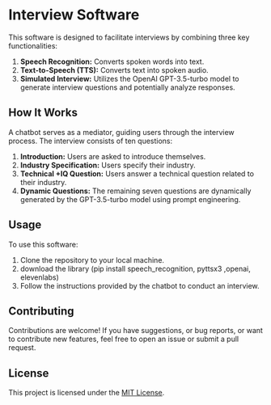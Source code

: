 # Interview Software

This software is designed to facilitate interviews by combining three key functionalities:

1. **Speech Recognition:** Converts spoken words into text.
2. **Text-to-Speech (TTS):** Converts text into spoken audio.
3. **Simulated Interview:** Utilizes the OpenAI GPT-3.5-turbo model to generate interview questions and potentially analyze responses.

## How It Works

A chatbot serves as a mediator, guiding users through the interview process. The interview consists of ten questions:

1. **Introduction:** Users are asked to introduce themselves.
2. **Industry Specification:** Users specify their industry.
3. **Technical +IQ Question:** Users answer a technical question related to their industry.
4. **Dynamic Questions:** The remaining seven questions are dynamically generated by the GPT-3.5-turbo model using prompt engineering.

## Usage

To use this software:

1. Clone the repository to your local machine.
2. download the library (pip install speech_recognition, pyttsx3 ,openai, elevenlabs)
3. Follow the instructions provided by the chatbot to conduct an interview.

## Contributing

Contributions are welcome! If you have suggestions, or bug reports, or want to contribute new features, feel free to open an issue or submit a pull request.

## License

This project is licensed under the [MIT License](https://www.linkedin.com/in/mohamed-mosaad-85840b254/).
